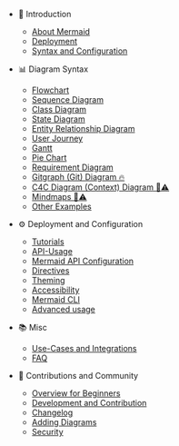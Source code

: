 - 📔 Introduction

  - [About Mermaid](README.md)
  - [Deployment](n00b-gettingStarted.md)
  - [Syntax and Configuration](n00b-syntaxReference.md)

- 📊 Diagram Syntax

  - [Flowchart](diagrams/flowchart.md)
  - [Sequence Diagram](diagrams/sequence.md)
  - [Class Diagram](diagrams/class.md)
  - [State Diagram](diagrams/state.md)
  - [Entity Relationship Diagram](diagrams/er.md)
  - [User Journey](diagrams/user-journey.md)
  - [Gantt](diagrams/gantt.md)
  - [Pie Chart](diagrams/pie.md)
  - [Requirement Diagram](diagrams/requirement.md)
  - [Gitgraph (Git) Diagram 🔥](diagrams/git.md)
  - [C4C Diagram (Context) Diagram 🦺⚠️](diagrams/c4.md)
  - [Mindmaps 🦺⚠️](diagrams/mindmap.md)
  - [Other Examples](examples.md)

- ⚙️ Deployment and Configuration

  - [Tutorials](Tutorials.md)
  - [API-Usage](usage.md)
  - [Mermaid API Configuration](Setup.md)
  - [Directives](directives.md)
  - [Theming](theming.md)
  - [Accessibility](accessibility.md)
  - [Mermaid CLI](mermaidCLI.md)
  - [Advanced usage](n00b-advanced.md)

- 📚 Misc

  - [Use-Cases and Integrations](integrations.md)
  - [FAQ](faq.md)

- 🙌 Contributions and Community
  - [Overview for Beginners](n00b-overview.md)
  - [Development and Contribution ](development.md)
  - [Changelog](CHANGELOG.md)
  - [Adding Diagrams ](newDiagram.md)
  - [Security ](security.md)
